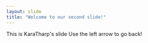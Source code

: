 ```yaml
---
layout: slide
title: "Welcome to our second slide!"
---
```

This is KaraTharp's slide
Use the left arrow to go back!
